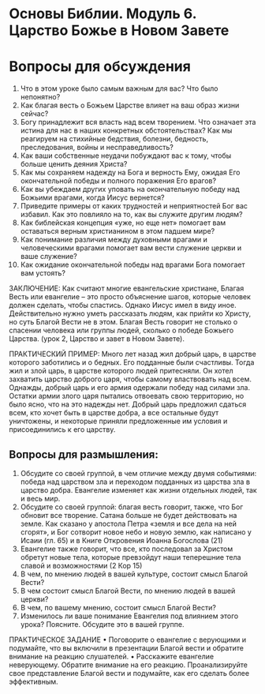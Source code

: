 # Основы Библии. Модуль 6. Царство Божье в Новом Завете

# Вопросы для обсуждения 


1.	Что в этом уроке было самым важным для вас? Что было непонятно?
2.	Как благая весть о Божьем Царстве влияет на ваш образ жизни сейчас? 
3.	Богу принадлежит вся власть над всем творением. Что означает эта истина для нас в наших конкретных обстоятельствах? Как мы реагируем на стихийные бедствия, болезни, бедность, преследования, войны и несправедливость? 
4.	Как ваши собственные неудачи побуждают вас к тому, чтобы больше ценить деяния Христа? 
5.	Как мы сохраняем надежду на Бога и верность Ему, ожидая Его окончательной победы и полного поражения Его врагов? 
6.	Как вы убеждаем других уповать на окончательную победу над Божьими врагами, когда Иисус вернется? 
7.	Приведите примеры от каких трудностей и неприятностей Бог вас избавил. Как это повлияло на то, как вы служите другим людям? 
8.	Как библейская концепция «уже, но еще нет» помогает вам оставаться верным христианином в этом падшем мире? 
9.	Как понимание различия между духовными врагами и человеческими врагами помогает вам вести служение церкви и ваше служение? 
10.	Как ожидание окончательной победы над врагами Бога помогает вам устоять? 

 

ЗАКЛЮЧЕНИЕ:  Как считают многие евангельские христиане, Благая Весть или евангелие – это просто объяснение шагов, которые человек должен сделать, чтобы спастись. Однако Иисус имел в виду иное.  Действительно нужно уметь рассказать людям, как прийти ко Христу, но суть Благой Вести не в этом. Благая Весть говорит не столько о спасении человека или группы людей, сколько о победе Божьего Царства. 
 (урок 2, Царство и завет в Новом Завете).
 
ПРАКТИЧЕСКИЙ ПРИМЕР: Много лет назад жил добрый царь, в царстве которого заботились и о бедных. Его подданные были счастливы. Тогда жил и злой царь, в царстве которого людей притесняли. Он хотел захватить царство доброго царя, чтобы самому властвовать над всем. Однажды, добрый царь и его армия одержали победу над силами зла. Остатки армии злого царя пытались отвоевать свою территорию, но было ясно, что на это надежды нет. Добрый царь предложил сдаться всем, кто хочет быть в царстве добра, а все остальные будут уничтожены, и некоторые приняли предложенные им условия и присоединились к его царству. 

## Вопросы для размышления:
1.	Обсудите со своей группой, в чем отличие между двумя событиями: победа над царством зла и переходом подданных из царства зла в царство добра. Евангелие изменяет как жизни отдельных людей, так и весь мир.  
2.	Обсудите со своей группой: благая весть говорит, также, что Бог обновит все творение. Сатана больше не будет действовать на земле. Как сказано у апостола Петра «земля и все дела на ней сгорят», и Бог сотворит новое небо и новую землю, как написано у Исаии (гл. 65) и в Книге Откровения Иоанна Богослова (21)   
3.	Евангелие также говорит, что все, кто последовал за Христом обретут новые тела, которые превзойдут наши теперешние тела славой и возможностями (2 Кор 15) 
4.	В чем, по мнению людей в вашей культуре, состоит смысл Благой Вести? 
5.	В чем состоит смысл Благой Вести, по мнению людей в вашей церкви?
6.	В чем, по вашему мнению, состоит смысл Благой Вести? 
7.	Изменилось ли ваше понимание Евангелия под влиянием этого урока? Поясните. Обсудите это в вашей группе. 

ПРАКТИЧЕСКОЕ ЗАДАНИЕ
•	Поговорите о евангелие с верующими и подумайте, что вы включили в презентации Благой вести и обратите внимание на реакцию слушателей. 
•	Расскажите евангелие неверующему. Обратите внимание на его реакцию. Проанализируйте свое представление Благой вести и подумайте, как его сделать более эффективным. 

